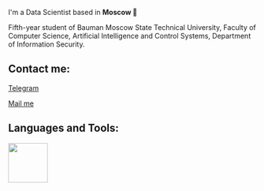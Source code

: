 I'm a Data Scientist based in **Moscow 🌆**

Fifth-year student of Bauman Moscow State Technical University, Faculty of Computer Science, Artificial Intelligence and Control Systems, Department of Information Security.

## Contact me:
[Telegram](https://t.me/usernamess)

[Mail me](mailto:i@sluysar.ru)

## Languages and Tools:
<img src="https://stickykart.com/wp-content/uploads/2020/11/scikit-learn-logo-Sticker.png" width="80" height="80"
src="https://stickykart.com/wp-content/uploads/2020/11/scikit-learn-logo-Sticker.png" width="80" height="80"
src="https://stickykart.com/wp-content/uploads/2020/11/scikit-learn-logo-Sticker.png" width="80" height="80"
src="https://stickykart.com/wp-content/uploads/2020/11/scikit-learn-logo-Sticker.png" width="80" height="80"
src="https://stickykart.com/wp-content/uploads/2020/11/scikit-learn-logo-Sticker.png" width="80" height="80"
src="https://stickykart.com/wp-content/uploads/2020/11/scikit-learn-logo-Sticker.png" width="80" height="80"
src="https://stickykart.com/wp-content/uploads/2020/11/scikit-learn-logo-Sticker.png" width="80" height="80"
src="https://stickykart.com/wp-content/uploads/2020/11/scikit-learn-logo-Sticker.png" width="80" height="80"
src="https://stickykart.com/wp-content/uploads/2020/11/scikit-learn-logo-Sticker.png" width="80" height="80">
